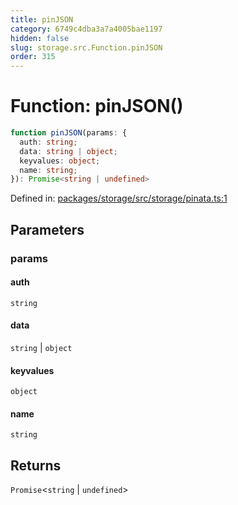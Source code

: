 ```yaml
---
title: pinJSON
category: 6749c4dba3a7a4005bae1197
hidden: false
slug: storage.src.Function.pinJSON
order: 315
---
```


# Function: pinJSON()

```ts
function pinJSON(params: {
  auth: string;
  data: string | object;
  keyvalues: object;
  name: string;
}): Promise<string | undefined>
```

Defined in: [packages/storage/src/storage/pinata.ts:1](https://github.com/zkcloudworker/minatokens-lib/blob/main/packages/storage/src/storage/pinata.ts#L1)

## Parameters

### params

#### auth

`string`

#### data

`string` \| `object`

#### keyvalues

`object`

#### name

`string`

## Returns

`Promise`\<`string` \| `undefined`\>
